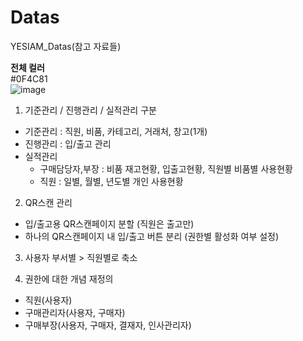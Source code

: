 # Datas
YESIAM_Datas(참고 자료들)
<br>

<strong>전체 컬러</strong><br>
<span>#0F4C81</span> <br>
![image](https://github.com/user-attachments/assets/01835c93-76a3-4f24-84f1-fb7363039ab2)


1. 기준관리 / 진행관리 / 실적관리 구분
  - 기준관리 : 직원, 비품, 카테고리, 거래처, 창고(1개)
  - 진행관리 : 입/출고 관리
  - 실적관리
    - 구매담당자,부장 : 비품 재고현황, 입출고현황, 직원별 비품별 사용현황
    - 직원 : 일별, 월별, 년도별 개인 사용현황

2. QR스캔 관리
  - 입/출고용 QR스캔페이지 분할 (직원은 출고만)
  - 하나의 QR스캔페이지 내 입/출고 버튼 분리 (권한별 활성화 여부 설정)

3. 사용자 부서별 > 직원별로 축소

4. 권한에 대한 개념 재정의
  - 직원(사용자)
  - 구매관리자(사용자, 구매자)
  - 구매부장(사용자, 구매자, 결재자, 인사관리자)

